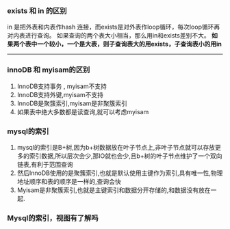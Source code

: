### exists 和 in 的区别 
in 是把外表和内表作hash 连接，而exists是对外表作loop循环，每次loop循环再对内表进行查询。
如果查询的两个表大小相当，那么用in和exists差别不大。
**如果两个表中一个较小，一个是大表，则子查询表大的用exists，子查询表小的用in**

---

### innoDB 和 myisam的区别
1. InnoDB支持事务 , myisam不支持
2. InnoDB支持外键,myisam不支持
3. InnoDB是聚簇索引,myisam是非聚簇索引
4. 如果表中绝大多数都是读查询,就可以考虑myisam


### mysql的索引
1. mysql的索引是B+树,因为b+树数据放在叶子节点上,非叶子节点就可以存放更多的索引数据,所以层次会少,那IO就也会少,且b+树的叶子节点维护了一个双向链表,有利于范围查询
2. 然后InnoDB使用的是聚簇索引,也就是默认使用主键作为索引,具有唯一性,物理地址顺序和表的顺序是一样的,查询会快
3. Myisam是非聚簇索引,也就是主键索引和数据分开存储的,和数据没有放在一起.


### Mysql的索引，视图有了解吗